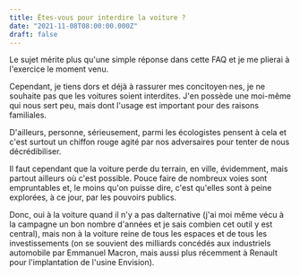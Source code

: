 ```yaml
---
title: Êtes-vous pour interdire la voiture ?
date: "2021-11-08T08:00:00.000Z"
draft: false
---
```


Le sujet mérite plus qu'une simple réponse dans cette FAQ et je me plierai à l'exercice le moment venu.

Cependant, je tiens dors et déjà à rassurer mes concitoyen·nes, je ne souhaite pas que les voitures soient interdites. J'en possède une moi-même qui nous sert peu, mais dont l'usage est important pour des raisons familiales.

D'ailleurs, personne, sérieusement, parmi les écologistes pensent à cela et c'est surtout un chiffon rouge agité par nos adversaires pour tenter de nous décrédibiliser.

Il faut cependant que la voiture perde du terrain, en ville, évidemment, mais partout ailleurs où c'est possible. Pouce faire de nombreux voies sont empruntables et, le moins qu'on puisse dire, c'est qu'elles sont à peine explorées, à ce jour, par les pouvoirs publics.

Donc, oui à la voiture quand il n'y a pas dalternative (j'ai moi même vécu à la campagne un bon nombre d'années et je sais combien cet outil y est central), mais non à la voiture reine de tous les espaces et de tous les investissements (on se souvient des milliards concédés aux industriels automobile par Emmanuel Macron, mais aussi plus récemment à Renault pour l'implantation de l'usine Envision).

